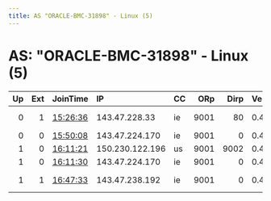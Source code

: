 ```yaml
---
title: AS "ORACLE-BMC-31898" - Linux (5)
---
```


# AS: "ORACLE-BMC-31898" - Linux (5)

|   Up |   Ext | JoinTime                                                                                              | IP              | CC   |   ORp |   Dirp | Version   | Contact                      | Nickname     |   eFamMembers |
|-----:|------:|:------------------------------------------------------------------------------------------------------|:----------------|:-----|------:|-------:|:----------|:-----------------------------|:-------------|--------------:|
|    0 |     1 | [15:26:36](https://nusenu.github.io/OrNetStats/w/relay/D70291FA721EE9401CA0A49E6E10E68D9B811567.html) | 143.47.228.33   | ie   |  9001 |     80 | 0.4.2.7   | Damian Sykora &lt;enryptexik | Enryptexik   |             1 |
|    0 |     0 | [15:50:08](https://nusenu.github.io/OrNetStats/w/relay/41D063237D70996497EF475B11E3840B4E59B204.html) | 143.47.224.170  | ie   |  9001 |      0 | 0.4.6.9   | merdedok@gmail.com           | MerdedRelay  |             1 |
|    1 |     0 | [16:11:21](https://nusenu.github.io/OrNetStats/w/relay/1E6DA54206AA312196C92F2A1095C0F41A6B0D49.html) | 150.230.122.196 | us   |  9001 |   9002 | 0.4.5.9   | merdedok@gmail.com           | MerdedRelayA |             2 |
|    1 |     0 | [16:11:30](https://nusenu.github.io/OrNetStats/w/relay/5AABF61882E28C96EBEE7123CEC7AAF0BD91093E.html) | 143.47.224.170  | ie   |  9001 |      0 | 0.4.6.9   | merdedok@gmail.com           | MerdedRelayB |             2 |
|    1 |     1 | [16:47:33](https://nusenu.github.io/OrNetStats/w/relay/F4C882F633D155AADC012DEE5742875A1CB5D383.html) | 143.47.238.192  | ie   |  9001 |      0 | 0.4.6.9   | animacia dot sk at gmail     | Enryptexik   |             1 |
